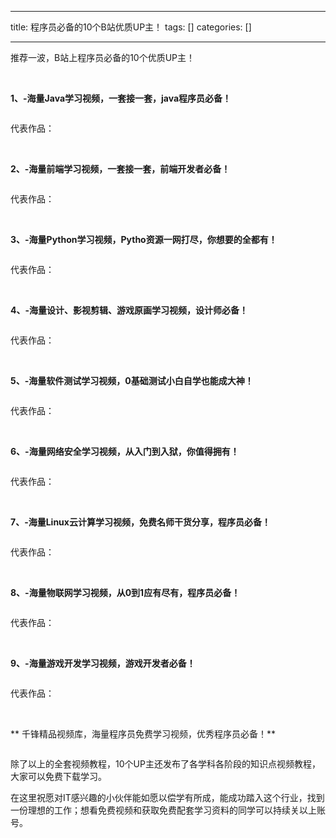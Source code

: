 
--- 
title:  程序员必备的10个B站优质UP主！ 
tags: []
categories: [] 

---
推荐一波，B站上程序员必备的10个优质UP主！

 

**1、-海量Java学习视频，一套接一套，java程序员必备！**

<img alt="" src="https://img-blog.csdnimg.cn/img_convert/33de6a1992a14f707dd384d9528b189e.png">

代表作品：

 

**2、-海量前端学习视频，一套接一套，前端开发者必备！**

<img alt="" src="https://img-blog.csdnimg.cn/img_convert/af4c407c7120683f3adcc5b7c8a01371.png">

代表作品：

 

**3、-海量Python学习视频，Pytho资源一网打尽，你想要的全都有！**

<img alt="" src="https://img-blog.csdnimg.cn/img_convert/1ab7d2e3b9ebb835986300812fb8d71f.png">

代表作品：

 

**4、-海量设计、影视剪辑、游戏原画学习视频，设计师必备！**

<img alt="" src="https://img-blog.csdnimg.cn/img_convert/eb793d038436a046680304d53ceb7b46.png">

代表作品：

 

**5、-海量软件测试学习视频，0基础测试小白自学也能成大神！**

<img alt="" src="https://img-blog.csdnimg.cn/img_convert/1822b8423e2fb7bf34509d3645cdb35e.png">

代表作品：

 

**6、-海量网络安全学习视频，从入门到入狱，你值得拥有！**

<img alt="" src="https://img-blog.csdnimg.cn/img_convert/67d17f34b1d53b50b0e1efcf634bcc61.png">

代表作品：

 

**7、-海量Linux云计算学习视频，免费名师干货分享，程序员必备！**

<img alt="" src="https://img-blog.csdnimg.cn/img_convert/fe4c4c71bc67c8c3824b51a38382da89.png">

代表作品：

 

**8、-海量物联网学习视频，从0到1应有尽有，程序员必备！**

<img alt="" src="https://img-blog.csdnimg.cn/img_convert/468be8f5ed8d323e8ee55b0d93c196e5.png">

代表作品：

 

**9、-海量游戏开发学习视频，游戏开发者必备！**

<img alt="" src="https://img-blog.csdnimg.cn/img_convert/9ee4b31f1dae7481676da4528577ecc1.png">

代表作品：

 

** 千锋精品视频库，海量程序员免费学习视频，优秀程序员必备！**

<img alt="" src="https://img-blog.csdnimg.cn/img_convert/9880a16d4430a07992cf985fbd10778d.png">

除了以上的全套视频教程，10个UP主还发布了各学科各阶段的知识点视频教程，大家可以免费下载学习。

在这里祝愿对IT感兴趣的小伙伴能如愿以偿学有所成，能成功踏入这个行业，找到一份理想的工作；想看免费视频和获取免费配套学习资料的同学可以持续关以上账号。
